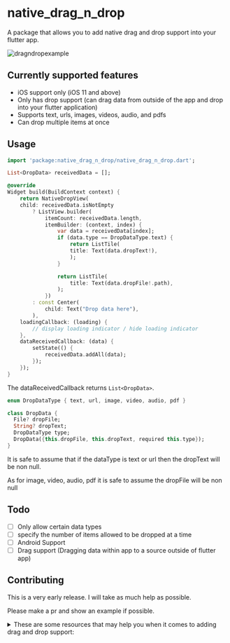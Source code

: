 # native_drag_n_drop

A package that allows you to add native drag and drop support into your flutter app.

![dragndropexample](https://user-images.githubusercontent.com/15949910/150646463-8c3c6c87-8d41-4a26-a824-ac1455524fee.gif)


## Currently supported features
* iOS support only (iOS 11 and above)
* Only has drop support (can drag data from outside of the app and drop into your flutter application)
* Supports text, urls, images, videos, audio, and pdfs
* Can drop multiple items at once

## Usage

```dart
import 'package:native_drag_n_drop/native_drag_n_drop.dart';

List<DropData> receivedData = [];

@override
Widget build(BuildContext context) {
    return NativeDropView(
    child: receivedData.isNotEmpty
        ? ListView.builder(
            itemCount: receivedData.length,
            itemBuilder: (context, index) {
                var data = receivedData[index];
                if (data.type == DropDataType.text) {
                    return ListTile(
                    title: Text(data.dropText!),
                    );
                }

                return ListTile(
                    title: Text(data.dropFile!.path),
                );
            })
        : const Center(
            child: Text("Drop data here"),
        ),
    loadingCallback: (loading) {
        // display loading indicator / hide loading indicator
    },
    dataReceivedCallback: (data) {
        setState(() {
            receivedData.addAll(data);
        });
    });
}

```

The dataReceivedCallback returns `List<DropData>`. 

```dart
enum DropDataType { text, url, image, video, audio, pdf }

class DropData {
  File? dropFile;
  String? dropText;
  DropDataType type;
  DropData({this.dropFile, this.dropText, required this.type});
}
```
It is safe to assume that if the dataType is text or url then the dropText will be non null.

As for image, video, audio, pdf it is safe to assume the dropFile will be non null

## Todo

- [ ] Only allow certain data types
- [ ] specify the number of items allowed to be dropped at a time
- [ ] Android Support
- [ ] Drag support (Dragging data within app to a source outside of flutter app)

## Contributing

This is a very early release. I will take as much help as possible.

Please make a pr and show an example if possible.

<details>
  <summary>These are some resources that may help you when it comes to adding drag and drop support: </summary>
    
- [Flutter Platform Views](https://docs.flutter.dev/development/platform-integration/platform-views?tab=android-platform-views-java-tab)
- [An example of how to use flutter platform views](https://github.com/ryan-alfi/flutter-platform-view)
- [iOS Drag and Drop Docs](https://developer.apple.com/documentation/uikit/drag_and_drop)
- [iOS make a uiview a drop desitination](https://developer.apple.com/documentation/uikit/drag_and_drop/making_a_view_into_a_drop_destination)
- [iOS make a uiview into a drag source](https://developer.apple.com/documentation/uikit/drag_and_drop/making_a_view_into_a_drag_source)


</details>

